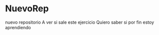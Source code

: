 # NuevoRep
nuevo repositorio
A ver si sale este ejercicio
Quiero saber si por fin estoy  aprendiendo
